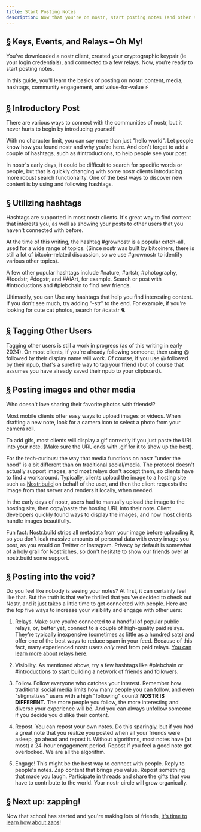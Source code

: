 ```yaml
---
title: Start Posting Notes
description: Now that you're on nostr, start posting notes (and other stuff!)
---
```



## [§](#keys-events-relays) Keys, Events, and Relays – Oh My!

You've downloaded a nostr client, created your cryptographic keypair (ie your login credentials), and connected to a few relays. Now, you’re ready to start posting notes.

In this guide, you'll learn the basics of posting on nostr: content, media, hashtags, community engagement, and value-for-value :zap:

## [§](#introductory-post) Introductory Post

There are various ways to connect with the communities of nostr, but it never hurts to begin by introducing yourself!

With no character limit, you can say more than just "hello world". Let people know how you found nostr and why you're here. And don't forget to add a couple of hashtags, such as #introductions, to help people see your post. 

In nostr's early days, it could be difficult to search for specific words or people, but that is quickly changing with some nostr clients introducing more robust search functionality. One of the best ways to discover new content is by using and following hashtags.

## [§](#utilizing-hashtags) Utilizing hashtags

Hashtags are supported in most nostr clients. It's great way to find content that interests you, as well as showing your posts to other users that you haven't connected with before. 

At the time of this writing, the hashtag #grownostr is a popular catch-all, used for a wide range of topics. (Since nostr was built by bitcoiners, there is still a lot of bitcoin-related discussion, so we use #grownostr to identify various other topics). 

A few other popular hashtags include #nature, #artstr, #photography, #foodstr, #dogstr, and #AiArt, for example. Search or post with #introductions and #plebchain to find new friends.

Ultimaetly, you can Use any hashtags that help you find interesting content. If you don't see much, try adding "-str" to the end. For example, if you're looking for cute cat photos, search for #catstr :cat2:


## [§](#tagging-other-users) Tagging Other Users

Tagging other users is still a work in progress (as of this writing in early 2024). On most clients, if you're already following someone, then using @ followed by their display name will work. Of course, if you use @ followed by their npub, that's a surefire way to tag your friend (but of course that assumes you have already saved their npub to your clipboard).


## [§](#posting-media) Posting images and other media

Who doesn't love sharing their favorite photos with friends!?

Most mobile clients offer easy ways to upload images or videos. When drafting a new note, look for a camera icon to select a photo from your camera roll. 

To add gifs, most clients will display a gif correctly if you just paste the URL into your note. (Make sure the URL ends with .gif for it to show up the best).

For the tech-curious: the way that media functions on nostr "under the hood" is a bit different than on traditional social/media. The protocol doesn't actually support images, and most relays don't accept them, so clients have to find a workaround. Typically, clients upload the image to a hosting site such as [Nostr.build](nostr.build) on behalf of the user, and then the client requests the image from that server and renders it locally, when needed.

In the early days of nostr, users had to manually upload the image to the hosting site, then copy/paste the hosting URL into their note. Client developers quickly found ways to display the images, and now most clients handle images beautifully.

Fun fact: Nostr.build strips all metadata from your image before uploading it, so you don't leak massive amounts of personal data with every image you post, as you would on Twitter or Instagram. Privacy by default is somewhat of a holy grail for Nostriches, so don't hesitate to show our friends over at nostr.build some support. 


## [§](#getting-un-stuck) Posting into the void?

Do you feel like nobody is seeing your notes? At first, it can certainly feel like that. But the truth is that we're thrilled that you've decided to check out Nostr, and it just takes a little time to get connected with people. Here are the top five ways to increase your visibility and engage with other uers:

1. Relays. Make sure you're connected to a handful of popular public relays, or, better yet, connect to a couple of high-quality paid relays. They're typically inexpensive (sometimes as little as a hundred sats) and offer one of the best ways to reduce spam in your feed. Because of this fact, many experienced nostr users _only_ read from paid relays. [You can learn more about relays here](https://nostr.how/en/relays).

2. Visibility. As mentioned above, try a few hashtags like #plebchain or #introductions to start building a network of friends and followers.

3. Follow. Follow everyone who catches your interest. Remember how traditional social media limits how many people you can follow, and even "stigmatizes" users with a high "following" count? **NOSTR IS DIFFERENT.** The more people you follow, the more interesting and diverse your experience will be. And you can always unfollow someone if you decide you dislike their content.

4. Repost. You can repost your own notes. Do this sparingly, but if you had a great note that you realize you posted when all your friends were asleep, go ahead and repost it. Without algorithms, most notes have (at most) a 24-hour engagement period. Repost if you feel a good note got overlooked. We are all the algorithm.

5. Engage! This might be the best way to connect with people. Reply to people's notes. Zap content that brings you value. Repost something that made you laugh. Participate in threads and share the gifts that you have to contribute to the world. Your nostr circle will grow organically.


## [§](#next-steps) Next up: zapping!

Now that school has started and you're making lots of friends, [it's time to learn how about zaps](https://nostr.how/en/zaps)!
